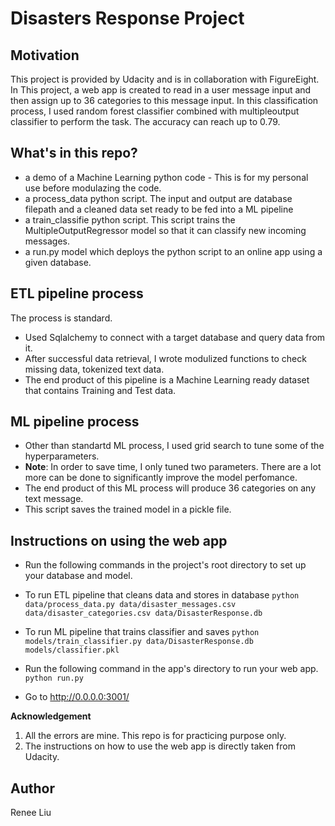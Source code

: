 # Disasters Response Project

## Motivation

This project is provided by Udacity and is in collaboration with FigureEight. In This project, a web app is created to read in a user message input and then assign up to 36 categories to this message input. In this classification process, I used random forest classifier combined with multipleoutput classifier to perform the task. The accuracy can reach up to 0.79. 


## What's in this repo?

* a demo of a Machine Learning python code - This is for my personal use before modulazing the code.
* a process_data python script. The input and output are database filepath and a cleaned data set ready to be fed into a ML pipeline
* a train_classifie python script. This script trains the MultipleOutputRegressor model so that it can classify new incoming messages.
* a run.py model which deploys the python script to an online app using a given database.

## ETL pipeline process

The process is standard.
* Used Sqlalchemy to connect with a target database and query data from it.
* After successful data retrieval, I wrote modulized functions to check missing data, tokenized text data.
* The end product of this pipeline is a Machine Learning ready dataset that contains Training and Test data.

## ML pipeline process

* Other than standartd ML process, I used grid search to tune some of the hyperparameters.
* __Note__: In order to save time, I only tuned two parameters. There are a lot more can be done to significantly improve the model perfomance.
* The end product of this ML process will produce 36 categories on any text message.
* This script saves the trained model in a pickle file.

## Instructions on using the web app

* Run the following commands in the project's root directory to set up your database and model.
* To run ETL pipeline that cleans data and stores in database
`python data/process_data.py data/disaster_messages.csv data/disaster_categories.csv data/DisasterResponse.db`

* To run ML pipeline that trains classifier and saves
`python models/train_classifier.py data/DisasterResponse.db models/classifier.pkl`

* Run the following command in the app's directory to run your web app.
`python run.py`

* Go to http://0.0.0.0:3001/


__Acknowledgement__

1. All the errors are mine. This repo is for practicing purpose only.
2. The instructions on how to use the web app is directly taken from Udacity.

## Author
Renee Liu
